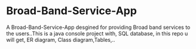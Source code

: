 # Broad-Band-Service-App
A Broad-Band-Service-App desgined for providing Broad band services to the users..This is a java console project with, SQL database, in this repo u will get, ER diagram, Class diagram,Tables,..
